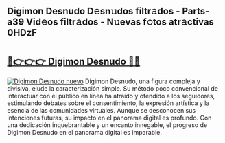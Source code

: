 ## Digimon Desnudo D𝚎sn𝚞dos filtr𝚊dos - Parts-a39 Vid𝚎os filtr𝚊dos - N𝚞evas f𝚘tos atr𝚊ctivas 0HDzF

# <h2><a href="http://mb3liiu.tromn.icu/?c=Digimon+Desnudo">🔗👉👉👉 Digimon Desnudo 🔗🔗</a></h2>

[![Digimon Desnudo nuevo](https://i.imgur.com/pEAQMta.gif)](http://mb3liiu.tromn.icu/?c=Digimon+Desnudo)
Digimon Desnudo, una figura compleja y divisiva, elude la caracterización simple. Su método poco convencional de interactuar con el público en línea ha atraído y ofendido a los seguidores, estimulando debates sobre el consentimiento, la expresión artística y la esencia de las comunidades virtuales. Aunque se desconocen sus intenciones futuras, su impacto en el panorama digital es profundo. Con una dedicación inquebrantable y un encanto innegable, el progreso de Digimon Desnudo en el panorama digital es imparable.
